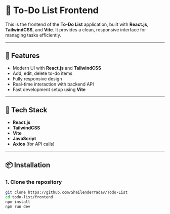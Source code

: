 # 📝 To-Do List Frontend

This is the frontend of the **To-Do List** application, built with **React.js**, **TailwindCSS**, and **Vite**. It provides a clean, responsive interface for managing tasks efficiently.

---

## 🚀 Features

- Modern UI with **React.js** and **TailwindCSS**
- Add, edit, delete to-do items
- Fully responsive design
- Real-time interaction with backend API
- Fast development setup using **Vite**

---

## 🧰 Tech Stack

- **React.js**
- **TailwindCSS**
- **Vite**
- **JavaScript**
- **Axios** (for API calls)

---

## 📦 Installation

### 1. Clone the repository

```bash
git clone https://github.com/ShailenderYadav/Todo-List
cd todo-list/frontend
npm install
npm run dev